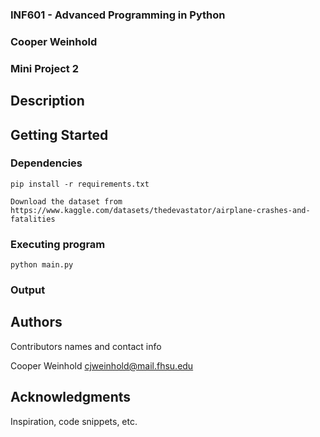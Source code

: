 ### INF601 - Advanced Programming in Python
### Cooper Weinhold
### Mini Project 2


## Description



## Getting Started

### Dependencies
```
pip install -r requirements.txt

Download the dataset from https://www.kaggle.com/datasets/thedevastator/airplane-crashes-and-fatalities

```

### Executing program

```
python main.py
```

### Output



## Authors

Contributors names and contact info

Cooper Weinhold
cjweinhold@mail.fhsu.edu


## Acknowledgments

Inspiration, code snippets, etc.
```
```